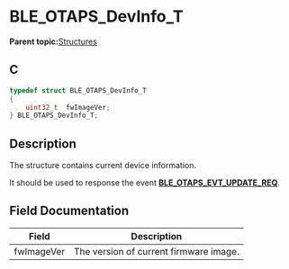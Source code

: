 # BLE\_OTAPS\_DevInfo\_T

**Parent topic:**[Structures](GUID-4EAA8368-F1C7-4125-A844-2BFFE5CAF2F9.md)

## C

```c
typedef struct BLE_OTAPS_DevInfo_T
{
    uint32_t  fwImageVer;
} BLE_OTAPS_DevInfo_T;
```

## Description

The structure contains current device information.

It should be used to response the event **[BLE\_OTAPS\_EVT\_UPDATE\_REQ](GUID-F3177CD0-E008-4DCD-AA8E-40F6DC495A8A.md)**.

## Field Documentation

|Field|Description|
|-----|-----------|
|fwImageVer|The version of current firmware image.|

